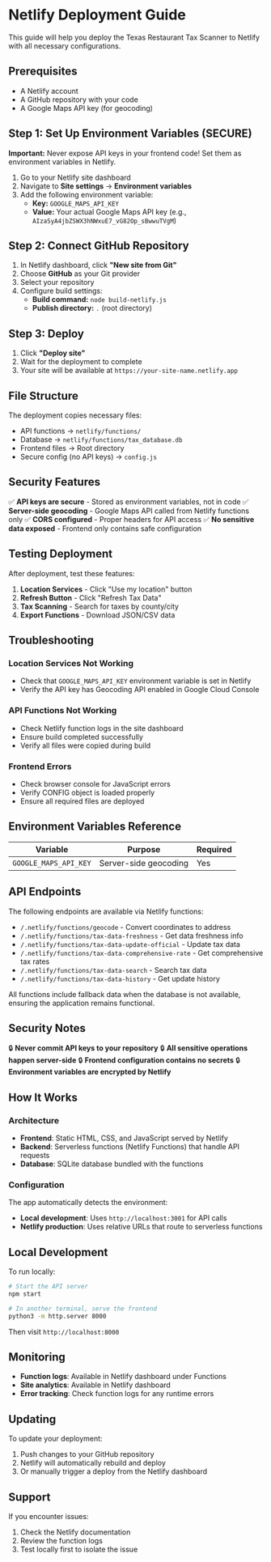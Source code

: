 # Netlify Deployment Guide

This guide will help you deploy the Texas Restaurant Tax Scanner to Netlify with all necessary configurations.

## Prerequisites

- A Netlify account
- A GitHub repository with your code
- A Google Maps API key (for geocoding)

## Step 1: Set Up Environment Variables (SECURE)

**Important:** Never expose API keys in your frontend code! Set them as environment variables in Netlify.

1. Go to your Netlify site dashboard
2. Navigate to **Site settings** → **Environment variables**
3. Add the following environment variable:
   - **Key:** `GOOGLE_MAPS_API_KEY`
   - **Value:** Your actual Google Maps API key (e.g., `AIzaSyA4jbZSWX3hNWxuE7_vG82Op_sBwwuTVgM`)

## Step 2: Connect GitHub Repository

1. In Netlify dashboard, click **"New site from Git"**
2. Choose **GitHub** as your Git provider
3. Select your repository
4. Configure build settings:
   - **Build command:** `node build-netlify.js`
   - **Publish directory:** `.` (root directory)

## Step 3: Deploy

1. Click **"Deploy site"**
2. Wait for the deployment to complete
3. Your site will be available at `https://your-site-name.netlify.app`

## File Structure

The deployment copies necessary files:
- API functions → `netlify/functions/`
- Database → `netlify/functions/tax_database.db`
- Frontend files → Root directory
- Secure config (no API keys) → `config.js`

## Security Features

✅ **API keys are secure** - Stored as environment variables, not in code
✅ **Server-side geocoding** - Google Maps API called from Netlify functions only
✅ **CORS configured** - Proper headers for API access
✅ **No sensitive data exposed** - Frontend only contains safe configuration

## Testing Deployment

After deployment, test these features:
1. **Location Services** - Click "Use my location" button
2. **Refresh Button** - Click "Refresh Tax Data"
3. **Tax Scanning** - Search for taxes by county/city
4. **Export Functions** - Download JSON/CSV data

## Troubleshooting

### Location Services Not Working
- Check that `GOOGLE_MAPS_API_KEY` environment variable is set in Netlify
- Verify the API key has Geocoding API enabled in Google Cloud Console

### API Functions Not Working
- Check Netlify function logs in the site dashboard
- Ensure build completed successfully
- Verify all files were copied during build

### Frontend Errors
- Check browser console for JavaScript errors
- Verify CONFIG object is loaded properly
- Ensure all required files are deployed

## Environment Variables Reference

| Variable | Purpose | Required |
|----------|---------|----------|
| `GOOGLE_MAPS_API_KEY` | Server-side geocoding | Yes |

## API Endpoints

The following endpoints are available via Netlify functions:

- `/.netlify/functions/geocode` - Convert coordinates to address
- `/.netlify/functions/tax-data-freshness` - Get data freshness info
- `/.netlify/functions/tax-data-update-official` - Update tax data
- `/.netlify/functions/tax-data-comprehensive-rate` - Get comprehensive tax rates
- `/.netlify/functions/tax-data-search` - Search tax data
- `/.netlify/functions/tax-data-history` - Get update history

All functions include fallback data when the database is not available, ensuring the application remains functional.

## Security Notes

🔒 **Never commit API keys to your repository**
🔒 **All sensitive operations happen server-side**
🔒 **Frontend configuration contains no secrets**
🔒 **Environment variables are encrypted by Netlify**

## How It Works

### Architecture

- **Frontend**: Static HTML, CSS, and JavaScript served by Netlify
- **Backend**: Serverless functions (Netlify Functions) that handle API requests
- **Database**: SQLite database bundled with the functions

### Configuration

The app automatically detects the environment:
- **Local development**: Uses `http://localhost:3001` for API calls
- **Netlify production**: Uses relative URLs that route to serverless functions

## Local Development

To run locally:

```bash
# Start the API server
npm start

# In another terminal, serve the frontend
python3 -m http.server 8000
```

Then visit `http://localhost:8000`

## Monitoring

- **Function logs**: Available in Netlify dashboard under Functions
- **Site analytics**: Available in Netlify dashboard
- **Error tracking**: Check function logs for any runtime errors

## Updating

To update your deployment:
1. Push changes to your GitHub repository
2. Netlify will automatically rebuild and deploy
3. Or manually trigger a deploy from the Netlify dashboard

## Support

If you encounter issues:
1. Check the Netlify documentation
2. Review the function logs
3. Test locally first to isolate the issue 